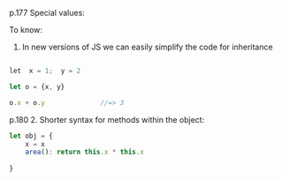 p.177
Special values:

To know:
1. In new versions of JS we can easily simplify the code for inheritance 
    
```ts

let  x = 1;  y = 2

let o = {x, y}

o.x + o.y              //=> 3

```

p.180
2. Shorter syntax for methods within the object:
```ts
let obj = {
	x = x
	area(): return this.x * this.x
	 
} 
```